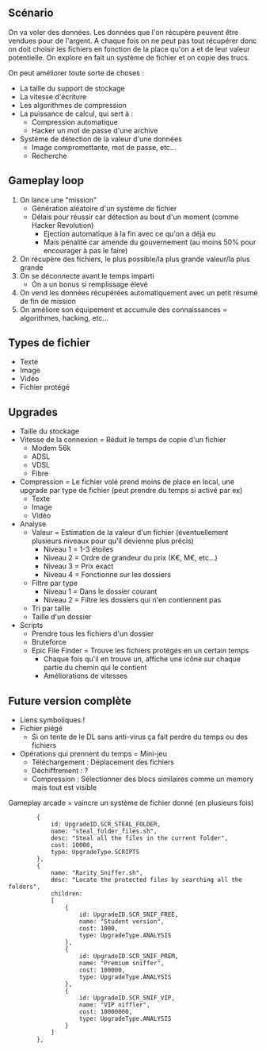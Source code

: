 ## Scénario
On va voler des données. Les données que l'on récupère peuvent être vendues pour de l'argent. A chaque fois on ne peut pas tout récupérer donc on doit choisir les fichiers en fonction de la place qu'on a et de leur valeur potentielle.
On explore en fait un système de fichier et on copie des trucs.

On peut améliorer toute sorte de choses :
- La taille du support de stockage
- La vitesse d'écriture
- Les algorithmes de compression
- La puissance de calcul, qui sert à :
	- Compression automatique
	- Hacker un mot de passe d'une archive
- Système de détection de la valeur d'une données
	- Image compromettante, mot de passe, etc...
	- Recherche

## Gameplay loop
1. On lance une "mission"
	- Génération aléatoire d'un système de fichier
	- Délais pour réussir car détection au bout d'un moment (comme Hacker Revolution)
		- Ejection automatique à la fin avec ce qu'on a déjà eu
		- Mais pénalité car amende du gouvernement (au moins 50% pour encourager à pas le faire)
2. On récupère des fichiers, le plus possible/la plus grande valeur/la plus grande
3. On se déconnecte avant le temps imparti
	- On a un bonus si remplissage élevé
4. On vend les données récupérées automatiquement avec un petit résumé de fin de mission
5. On améliore son équipement et accumule des connaissances = algorithmes, hacking, etc...

## Types de fichier

- Texte
- Image
- Vidéo
- Fichier protégé

## Upgrades

- Taille du stockage
- Vitesse de la connexion = Réduit le temps de copie d'un fichier
	- Modem 56k
	- ADSL
	- VDSL
	- Fibre
- Compression = Le fichier volé prend moins de place en local, une upgrade par type de fichier (peut prendre du temps si activé par ex)
	- Texte
	- Image
	- Vidéo
- Analyse
	- Valeur = Estimation de la valeur d'un fichier (éventuellement plusieurs niveaux pour qu'il devienne plus précis)
		- Niveau 1 = 1-3 étoiles
		- Niveau 2 = Ordre de grandeur du prix (K€, M€, etc...)
		- Niveau 3 = Prix exact
		- Niveau 4 = Fonctionne sur les dossiers
	- Filtre par type
		- Niveau 1 = Dans le dossier courant
		- Niveau 2 = Filtre les dossiers qui n'en contiennent pas
	- Tri par taille
	- Taille d'un dossier
- Scripts
	- Prendre tous les fichiers d'un dossier
	- Bruteforce
	- Epic File Finder = Trouve les fichiers protégés en un certain temps
		- Chaque fois qu'il en trouve un, affiche une icône sur chaque partie du chemin qui le contient
		- Améliorations de vitesses

## Future version complète

- Liens symboliques !
- Fichier piégé
	- Si on tente de le DL sans anti-virus ça fait perdre du temps ou des fichiers
- Opérations qui prennent du temps = Mini-jeu
	- Téléchargement : Déplacement des fichiers
	- Déchiffrement : ?
	- Compression : Sélectionner des blocs similaires comme un memory mais tout est visible

Gameplay arcade = vaincre un système de fichier donné (en plusieurs fois)



			{
				id: UpgradeID.SCR_STEAL_FOLDER,
				name: "steal_folder_files.sh",
				desc: "Steal all the files in the current folder",
				cost: 10000,
				type: UpgradeType.SCRIPTS
			},
			{
				name: "Rarity_Sniffer.sh",
				desc: "Locate the protected files by searching all the folders",
				children:
				[
					{
						id: UpgradeID.SCR_SNIF_FREE,
						name: "Student version",
						cost: 1000,
						type: UpgradeType.ANALYSIS
					},
					{
						id: UpgradeID.SCR_SNIF_PREM,
						name: "Premium sniffer",
						cost: 100000,
						type: UpgradeType.ANALYSIS
					},
					{
						id: UpgradeID.SCR_SNIF_VIP,
						name: "VIP niffler",
						cost: 10000000,
						type: UpgradeType.ANALYSIS
					}
				]
			},